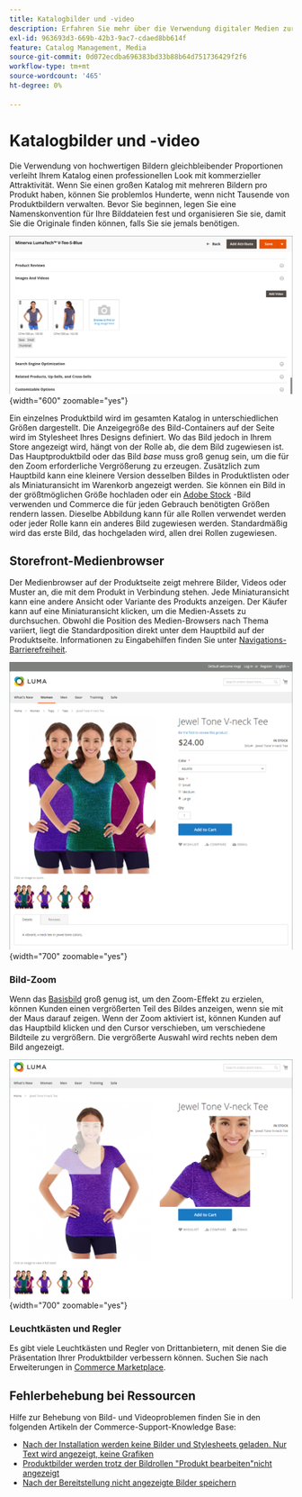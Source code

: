 ```yaml
---
title: Katalogbilder und -video
description: Erfahren Sie mehr über die Verwendung digitaler Medien zur Erweiterung Ihrer Katalogproduktseiten und zur Bereitstellung von Visualisierungen für Ihre Kunden.
exl-id: 963693d3-669b-42b3-9ac7-cdaed8bb614f
feature: Catalog Management, Media
source-git-commit: 0d072ecdba696383bd33b88b64d751736429f2f6
workflow-type: tm+mt
source-wordcount: '465'
ht-degree: 0%

---
```


# Katalogbilder und -video

Die Verwendung von hochwertigen Bildern gleichbleibender Proportionen verleiht Ihrem Katalog einen professionellen Look mit kommerzieller Attraktivität. Wenn Sie einen großen Katalog mit mehreren Bildern pro Produkt haben, können Sie problemlos Hunderte, wenn nicht Tausende von Produktbildern verwalten. Bevor Sie beginnen, legen Sie eine Namenskonvention für Ihre Bilddateien fest und organisieren Sie sie, damit Sie die Originale finden können, falls Sie sie jemals benötigen.

![Produktbilder](./assets/product-images-videos-swatch.png){width="600" zoomable="yes"}

Ein einzelnes Produktbild wird im gesamten Katalog in unterschiedlichen Größen dargestellt. Die Anzeigegröße des Bild-Containers auf der Seite wird im Stylesheet Ihres Designs definiert. Wo das Bild jedoch in Ihrem Store angezeigt wird, hängt von der Rolle ab, die dem Bild zugewiesen ist. Das Hauptproduktbild oder das Bild _base_ muss groß genug sein, um die für den Zoom erforderliche Vergrößerung zu erzeugen. Zusätzlich zum Hauptbild kann eine kleinere Version desselben Bildes in Produktlisten oder als Miniaturansicht im Warenkorb angezeigt werden. Sie können ein Bild in der größtmöglichen Größe hochladen oder ein [Adobe Stock](../content-design/adobe-stock.md) -Bild verwenden und Commerce die für jeden Gebrauch benötigten Größen rendern lassen. Dieselbe Abbildung kann für alle Rollen verwendet werden oder jeder Rolle kann ein anderes Bild zugewiesen werden. Standardmäßig wird das erste Bild, das hochgeladen wird, allen drei Rollen zugewiesen.

## Storefront-Medienbrowser

Der Medienbrowser auf der Produktseite zeigt mehrere Bilder, Videos oder Muster an, die mit dem Produkt in Verbindung stehen. Jede Miniaturansicht kann eine andere Ansicht oder Variante des Produkts anzeigen. Der Käufer kann auf eine Miniaturansicht klicken, um die Medien-Assets zu durchsuchen. Obwohl die Position des Medien-Browsers nach Thema variiert, liegt die Standardposition direkt unter dem Hauptbild auf der Produktseite. Informationen zu Eingabehilfen finden Sie unter [Navigations-Barrierefreiheit](../getting-started/navigation-accessibility.md).

![Storefront-Medienbrowser](./assets/storefront-thumbnail-gallery.png){width="700" zoomable="yes"}

### Bild-Zoom

Wenn das [Basisbild](product-image.md) groß genug ist, um den Zoom-Effekt zu erzielen, können Kunden einen vergrößerten Teil des Bildes anzeigen, wenn sie mit der Maus darauf zeigen. Wenn der Zoom aktiviert ist, können Kunden auf das Hauptbild klicken und den Cursor verschieben, um verschiedene Bildteile zu vergrößern. Die vergrößerte Auswahl wird rechts neben dem Bild angezeigt.

![Bild-Zoom](./assets/storefront-image-zoom.png){width="700" zoomable="yes"}

### Leuchtkästen und Regler

Es gibt viele Leuchtkästen und Regler von Drittanbietern, mit denen Sie die Präsentation Ihrer Produktbilder verbessern können. Suchen Sie nach Erweiterungen in [Commerce Marketplace](../getting-started/commerce-marketplace.md).

## Fehlerbehebung bei Ressourcen

Hilfe zur Behebung von Bild- und Videoproblemen finden Sie in den folgenden Artikeln der Commerce-Support-Knowledge Base:

- [Nach der Installation werden keine Bilder und Stylesheets geladen. Nur Text wird angezeigt, keine Grafiken](https://experienceleague.adobe.com/docs/commerce-knowledge-base/kb/troubleshooting/storefront/after-installing-images-and-stylesheets-do-not-load-only-text-displays-no-graphics.html)
- [Produktbilder werden trotz der Bildrollen &quot;Produkt bearbeiten&quot;nicht angezeigt](https://experienceleague.adobe.com/docs/commerce-knowledge-base/kb/troubleshooting/storefront/product-images-do-not-display-despite-product-edit-image-roles.html)
- [Nach der Bereitstellung nicht angezeigte Bilder speichern](https://experienceleague.adobe.com/docs/commerce-knowledge-base/kb/troubleshooting/storefront/store-images-not-displayed-after-deployment.html)
